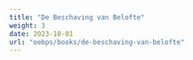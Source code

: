 ```yaml
---
title: "De Beschaving van Belofte"
weight: 3
date: 2023-10-01
url: "oebps/books/de-beschaving-van-belofte"
---
```


